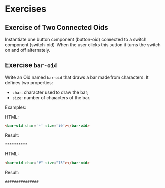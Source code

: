 # Exercises

## Exercise of Two Connected Oids

Instantiate one button component (button-oid) connected to a switch component (switch-oid). When the user clicks this button it turns the switch on and off alternately.

## Exercise `bar-oid`

Write an Oid named `bar-oid` that draws a bar made from characters. It defines two properties:

* `char`: character used to draw the bar;
* `size`: number of characters of the bar.

Examples:

HTML:
~~~html
<bar-oid char="*" size="10"></bar-oid>
~~~

Result:
~~~
**********
~~~

HTML:
~~~html
<bar-oid char="#" size="15"></bar-oid>
~~~

Result:
~~~
###############
~~~